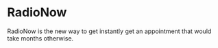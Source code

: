 # RadioNow

RadioNow is the new way to get instantly get an appointment that would take months otherwise.

